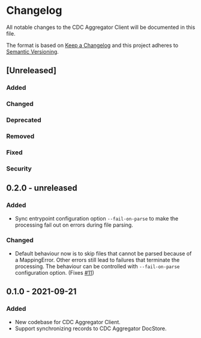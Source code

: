 # Changelog

All notable changes to the CDC Aggregator Client will be documented in this file.

The format is based on [Keep a Changelog](http://keepachangelog.com/en/1.0.0/) and this project adheres to [Semantic Versioning](http://semver.org/spec/v2.0.0.html).

## [Unreleased]

### Added

### Changed

### Deprecated

### Removed

### Fixed

### Security


## 0.2.0 - unreleased

### Added

- Sync entrypoint configuration option `--fail-on-parse` to
  make the processing fail out on errors during file parsing.

### Changed

- Default behaviour now is to skip files that cannot be parsed
  because of a MappingError. Other errors still lead to failures
  that terminate the processing. The behaviour can be controlled
  with `--fail-on-parse` configuration option.
  (Fixes [#11](https://bitbucket.org/cessda/cessda.cdc.aggregator.client/issues/11))


## 0.1.0 - 2021-09-21

### Added

- New codebase for CDC Aggregator Client.
- Support synchronizing records to CDC Aggregator DocStore.

